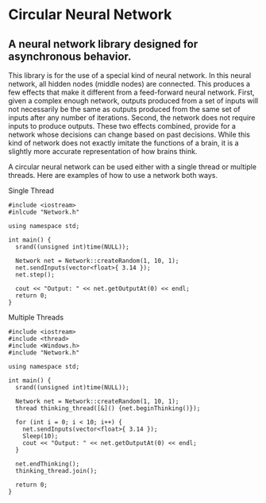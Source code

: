 # Circular Neural Network
## A neural network library designed for asynchronous behavior.

This library is for the use of a special kind of neural network. In this neural network, all hidden nodes (middle nodes) are connected. This produces a few effects that make it different from a feed-forward neural network. First, given a complex enough network, outputs produced from a set of inputs will not necessarily be the same as outputs produced from the same set of inputs after any number of iterations. Second, the network does not require inputs to produce outputs. These two effects combined, provide for a network whose decisions can change based on past decisions. While this kind of network does not exactly imitate the functions of a brain, it is a slightly more accurate representation of how brains think.

A circular neural network can be used either with a single thread or multiple threads. Here are examples of how to use a network both ways.

Single Thread
```
#include <iostream>
#inlcude "Network.h"

using namespace std;

int main() {
  srand((unsigned int)time(NULL));
  
  Network net = Network::createRandom(1, 10, 1);
  net.sendInputs(vector<float>{ 3.14 });
  net.step();
  
  cout << "Output: " << net.getOutputAt(0) << endl;
  return 0;
}
```
Multiple Threads
```
#include <iostream>
#include <thread>
#include <Windows.h>
#include "Network.h"

using namespace std;

int main() {
  srand((unsigned int)time(NULL));
  
  Network net = Network::createRandom(1, 10, 1);
  thread thinking_thread([&]() {net.beginThinking()});
  
  for (int i = 0; i < 10; i++) {
    net.sendInputs(vector<float>{ 3.14 });
    Sleep(10);
    cout << "Output: " << net.getOutputAt(0) << endl;
  }
  
  net.endThinking();
  thinking_thread.join();
    
  return 0;
}
```
